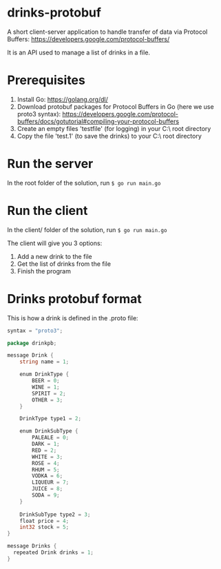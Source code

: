 # drinks-protobuf

A short client-server application to handle transfer of data via Protocol Buffers: https://developers.google.com/protocol-buffers/

It is an API used to manage a list of drinks in a file.

# Prerequisites

1. Install Go: https://golang.org/dl/
2. Download protobuf packages for Protocol Buffers in Go (here we use proto3 syntax):  https://developers.google.com/protocol-buffers/docs/gotutorial#compiling-your-protocol-buffers
3. Create an empty files 'testfile' (for logging) in your C:\ root directory 
4. Copy the file 'test.1' (to save the drinks) to your C:\ root directory

# Run the server
In the root folder of the solution, run `$ go run main.go`

# Run the client
In the client/ folder of the solution, run `$ go run main.go`

The client will give you 3 options:

1. Add a new drink to the file
2. Get the list of drinks from the file
3. Finish the program

# Drinks protobuf format

This is how a drink is defined in the .proto file:

```Go
syntax = "proto3";

package drinkpb;

message Drink {
    string name = 1;

    enum DrinkType {
        BEER = 0;
        WINE = 1;
        SPIRIT = 2;
        OTHER = 3;
    }

    DrinkType type1 = 2;

    enum DrinkSubType {
        PALEALE = 0;
        DARK = 1;
        RED = 2;
        WHITE = 3;
        ROSE = 4;
        RHUM = 5;
        VODKA = 6;
        LIQUEUR = 7;
        JUICE = 8;
        SODA = 9;
    }
    
    DrinkSubType type2 = 3;
    float price = 4;
    int32 stock = 5;
}

message Drinks {
  repeated Drink drinks = 1;
}
```
